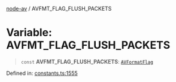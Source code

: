 [node-av](../globals.md) / AVFMT\_FLAG\_FLUSH\_PACKETS

# Variable: AVFMT\_FLAG\_FLUSH\_PACKETS

> `const` **AVFMT\_FLAG\_FLUSH\_PACKETS**: [`AVFormatFlag`](../type-aliases/AVFormatFlag.md)

Defined in: [constants.ts:1555](https://github.com/seydx/av/blob/f8631fc881b394300b1479f511d55cf1c370a87f/src/constants/constants.ts#L1555)
